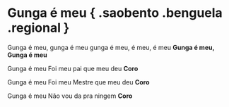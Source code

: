 # Gunga é meu { .saobento .benguela .regional }

Gunga é meu, gunga é meu
gunga é meu, é meu, é meu
**Gunga é meu, Gunga é meu**

Gunga é meu
Foi meu pai que meu deu
**Coro**

Gunga é meu
Foi meu Mestre que meu deu
**Coro**

Gunga é meu
Não vou da pra ningem
**Coro**

[1]: https://www.youtube.com/watch?v=FZ6YDrQ4KMc
